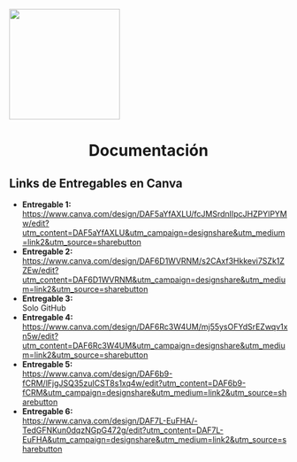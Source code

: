 <p align="left">
  <img src="https://github.com/user-attachments/assets/2cae9b13-d1de-4a5a-a827-643818c98091" width="200">
  <h1 align="center">Documentación</h1>
</p>

## Links de Entregables en Canva
- **Entregable 1:** <br>https://www.canva.com/design/DAF5aYfAXLU/fcJMSrdnIIpcJHZPYlPYMw/edit?utm_content=DAF5aYfAXLU&utm_campaign=designshare&utm_medium=link2&utm_source=sharebutton
- **Entregable 2:** <br>https://www.canva.com/design/DAF6D1WVRNM/s2CAxf3Hkkevi7SZk1ZZEw/edit?utm_content=DAF6D1WVRNM&utm_campaign=designshare&utm_medium=link2&utm_source=sharebutton
- **Entregable 3:** <br>Solo GitHub
- **Entregable 4:** <br>https://www.canva.com/design/DAF6Rc3W4UM/mj55ysOFYdSrEZwqv1xn5w/edit?utm_content=DAF6Rc3W4UM&utm_campaign=designshare&utm_medium=link2&utm_source=sharebutton
- **Entregable 5:** <br>https://www.canva.com/design/DAF6b9-fCRM/lFjgJSQ35zuICST8s1xq4w/edit?utm_content=DAF6b9-fCRM&utm_campaign=designshare&utm_medium=link2&utm_source=sharebutton
- **Entregable 6:** <br>https://www.canva.com/design/DAF7L-EuFHA/-TedGFNKun0dqzNGpG472g/edit?utm_content=DAF7L-EuFHA&utm_campaign=designshare&utm_medium=link2&utm_source=sharebutton
